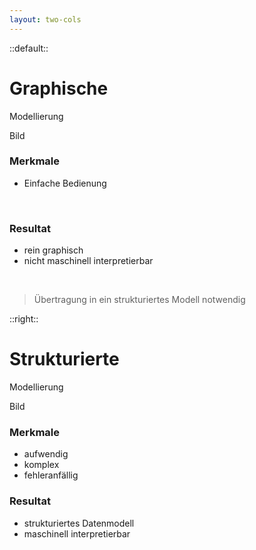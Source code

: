 ```yaml
---
layout: two-cols
---
```


::default::

# Graphische

Modellierung

Bild

<v-click>

### Merkmale

-   Einfache Bedienung

<br/>

<v-click>

### Resultat

-   rein graphisch
-   nicht maschinell interpretierbar

</v-click>

<br/>

> Übertragung in ein strukturiertes Modell notwendig

</v-click>

<style>
blockquote {
  max-width: 90%
}
</style>

::right::

# Strukturierte

Modellierung

Bild

<v-click>

### Merkmale

-   aufwendig
-   komplex
-   fehleranfällig

</v-click>

<v-click>

### Resultat

-   strukturiertes Datenmodell
-   maschinell interpretierbar

</v-click>
